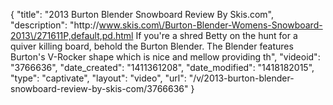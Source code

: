 {
    "title": "2013 Burton Blender Snowboard Review By Skis.com",
    "description": "http:\/\/www.skis.com\/Burton-Blender-Womens-Snowboard-2013\/271611P,default,pd.html  If you're a shred Betty on the hunt for a quiver killing board, behold the Burton Blender. The Blender features Burton's V-Rocker shape which is nice and mellow providing th",
    "videoid": "3766636",
    "date_created": "1411361208",
    "date_modified": "1418182015",
    "type": "captivate",
    "layout": "video",
    "url": "\/v\/2013-burton-blender-snowboard-review-by-skis-com\/3766636"
}